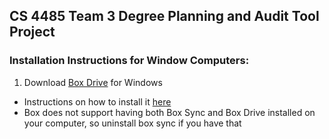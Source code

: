 ## CS 4485 Team 3 Degree Planning and Audit Tool Project 

### Installation Instructions for Window Computers:
1. Download [Box Drive](https://www.box.com/resources/downloads) for Windows
- Instructions on how to install it [here](https://support.box.com/hc/en-us/articles/360043697474-Installing-and-Updating-Box-Drive)
- Box does not support having both Box Sync and Box Drive installed on your computer, so uninstall box sync if you have that

